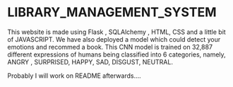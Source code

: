 # LIBRARY_MANAGEMENT_SYSTEM
 This website is made using Flask , SQLAlchemy , HTML, CSS and a little bit of JAVASCRIPT.
 We have also deployed a model which could detect your emotions and recommed a book. 
 This CNN model is trained on 32,887 different expressions of humans being classified into 6 categories, namely, ANGRY , SURPRISED, HAPPY, SAD, DISGUST, NEUTRAL.


 Probably I will work on README afterwards.... 
